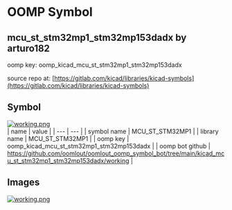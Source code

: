 # OOMP Symbol  
## mcu_st_stm32mp1_stm32mp153dadx  by arturo182  
  
oomp key: oomp_kicad_mcu_st_stm32mp1_stm32mp153dadx  
  
source repo at: [https://gitlab.com/kicad/libraries/kicad-symbols](https://gitlab.com/kicad/libraries/kicad-symbols)  
## Symbol  
  
[![working.png](working_600.png)](working.png)  
| name | value | 
| --- | --- | 
| symbol name | MCU_ST_STM32MP1 | 
| library name | MCU_ST_STM32MP1 | 
| oomp key | oomp_kicad_mcu_st_stm32mp1_stm32mp153dadx | 
| oomp bot github | https://github.com/oomlout/oomlout_oomp_symbol_bot/tree/main/kicad_mcu_st_stm32mp1_stm32mp153dadx/working | 
## Images  
  
[![working.png](working_140.png)](working.png)  

